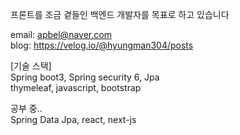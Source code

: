 프론트를 조금 곁들인 백엔드 개발자를 목표로 하고 있습니다 

email: apbel@naver.com  
blog: https://velog.io/@hyungman304/posts  

[기술 스택]  
Spring boot3, Spring security 6, Jpa  
thymeleaf, javascript, bootstrap

공부 중..    
Spring Data Jpa, react, next-js

<!---
- 👋 Hi, I’m @kimtaehyun304
- 👀 I’m interested in ...
- 🌱 I’m currently learning ...
- 💞️ I’m looking to collaborate on ...
- 📫 How to reach me ...
- 😄 Pronouns: ...
- ⚡ Fun fact: ...
kimtaehyun304/kimtaehyun304 is a ✨ special ✨ repository because its `README.md` (this file) appears on your GitHub profile.
You can click the Preview link to take a look at your changes.
--->
